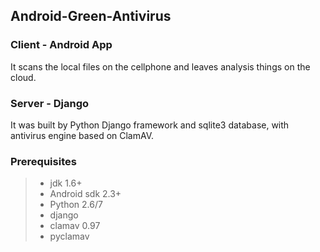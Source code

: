 ## Android-Green-Antivirus

### Client - Android App
It scans the local files on the cellphone and leaves analysis things on the cloud.

### Server - Django 
It was built by Python Django framework and sqlite3 database, with antivirus engine based on ClamAV.

### Prerequisites
> * jdk 1.6+
> * Android sdk 2.3+
> * Python 2.6/7
> * django
> * clamav 0.97
> * pyclamav


